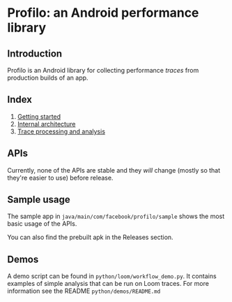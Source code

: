 # Profilo: an Android performance library

## Introduction
Profilo is an Android library for collecting performance *traces* from production builds of an app.

## Index

1. [Getting started](docs/getting-started.md)
2. [Internal architecture](docs/architecture.md)
3. [Trace processing and analysis](docs/trace-processing.md)

## APIs

Currently, none of the APIs are stable and they *will* change (mostly so that they're easier to use) before release.

## Sample usage

The sample app in `java/main/com/facebook/profilo/sample` shows the most basic usage of the APIs.

You can also find the prebuilt apk in the Releases section.

## Demos

A demo script can be found in `python/loom/workflow_demo.py`. It contains examples of simple
analysis that can be run on Loom traces. For more information see the README
`python/demos/README.md`
